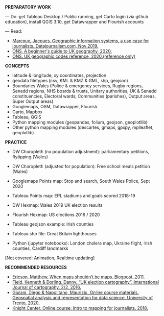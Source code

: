 **PREPARATORY WORK**

— Do: get Tableau Desktop / Public running, get Carto login (via github education), install QGIS 3.10, get Datawrapper and Flourish accounts

— Read:
- [Marcoux, Jacques. Geographic information systems, a use case for journalists. Datajournalism.com, Nov 2019.](https://datajournalism.com/read/longreads/geographic-information-systems-a-use-case-for-journalists)
- [ONS. A beginner's guide to UK geography, 2020.](https://www.arcgis.com/sharing/rest/content/items/86ebfbad61c941bebbc7edbf2b985efe/data)
- [ONS. UK geographic codes reference, 2020.(reference only)](https://geoportal.statistics.gov.uk/datasets/register-of-geographic-codes-june-2020-for-the-united-kingdom-v2)

**CONCEPTS**

- latitude & longitude, xy coordinates, projection
- geodata filetypes (csv, KML & KMZ & GML, shp, geojson)
- Boundaries Wales (Police & emergency services, Rugby regions, Senedd regions, NHS boards & trusts, Unitary authorities, UK & Senedd constituencies, Electoral wards, Communities (parishes), Output areas, Super Output areas)
- Googlemaps, OSM, Datawrapper, Flourish
- Carto, Mapbox
- Tableau, QGIS
- Python mapping modules (geopandas, folium, geojson, geoplotllib)
- Other python mapping modules (descartes, gmaps, gpxpy, mplleaflet, geoplotlib)

**PRACTICE**

- DW Choropleth (no population adjustment): parliamentary petitions, flytipping (Wales)
- DW Choropleth (adjusted for population): Free school meals petition (Wales)
- Googlemaps Points map: Stop and search, South Wales Police, Sept 2020
- Tableau Points map: EPL stadiums and goals scored 2018-19
- DW Hexmap: Wales 2019 UK election results
- Flourish Hexmap: US elections 2016 / 2020
- Tableau geojson example: Irish counties
- Tableau shp file: Great Britain lighthouses

- Python (jupyter notebooks): London cholera map, Ukraine flight, Irish counties, Cardiff landmarks

[Not covered: Animation, Realtime updating]

**RECOMMENDED RESOURCES**

- [Ericson, Matthew. When maps shouldn’t be maps. Blogpost. 2011.](http://www.ericson.net/content/2011/10/when-maps-shouldnt-be-maps/ )
- [Field, Kenneth & Dorling, Danny. “UK election cartography”, International Journal of cartography. 2/2, 2016.](https://www.geog.ox.ac.uk/research/transformations/gis/papers/2017/UK_election_cartography.pdf)
- [Giulani, Diego & Napolitano, Maurizio. Online course materials. Geospatial analysis and representation for data science. University of Trento, 2020.](https://napo.github.io/geospatial_course_unitn/)
- [Knight Center. Online course: Intro to mapping for journalists. 2018.](https://journalismcourses.org/course/intro-to-mapping-and-gis-for-journalists/ )

